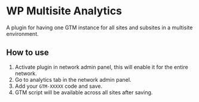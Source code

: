 # WP Multisite Analytics

A plugin for having one GTM instance for all sites and subsites in a multisite environment.

## How to use

1. Activate plugin in network admin panel, this will enable it for the entire network.
2. Go to analytics tab in the network admin panel.
3. Add your `GTM-XXXXX` code and save.
4. GTM script will be available across all sites after saving.
